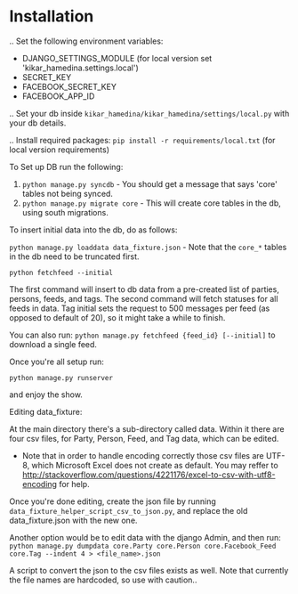 Installation
==============

.. Set the following environment variables:

- DJANGO_SETTINGS_MODULE (for local version set 'kikar_hamedina.settings.local')
- SECRET_KEY
- FACEBOOK_SECRET_KEY
- FACEBOOK_APP_ID

.. Set your db inside ``kikar_hamedina/kikar_hamedina/settings/local.py`` with your db details.

.. Install required packages: ``pip install -r requirements/local.txt`` (for local version requirements)


To Set up DB run the following:

1. ``python manage.py syncdb`` - You should get a message that says 'core' tables not being synced.
2. ``python manage.py migrate core`` - This will create core tables in the db, using south migrations.


To insert initial data into the db, do as follows:

``python manage.py loaddata data_fixture.json`` - Note that the ``core_*`` tables in the db need to be truncated first. 

``python fetchfeed --initial``

The first command will insert to db data from a pre-created list of parties, persons, feeds, and tags.
The second command will fetch statuses for all feeds in data. Tag initial sets the request to 500 messages per feed (as opposed to default of 20), so it might take a while to finish. 


You can also run: ``python manage.py fetchfeed {feed_id} [--initial]`` to download a single feed.



Once you're all setup run:

``python manage.py runserver``

and enjoy the show.




Editing data_fixture:

At the main directory there's a sub-directory called data. Within it there are four csv files, for Party, Person, Feed, and Tag data, which can be edited.

* Note that in order to handle encoding correctly those csv files are UTF-8, which Microsoft Excel does not create as default. You may reffer to http://stackoverflow.com/questions/4221176/excel-to-csv-with-utf8-encoding for help.

Once you're done editing, create the json file by running ``data_fixture_helper_script_csv_to_json.py``, and replace the old data_fixture.json with the new one.

Another option would be to edit data with the django Admin, and then run:
``python manage.py dumpdata core.Party core.Person core.Facebook_Feed core.Tag --indent 4 > <file_name>.json``

A script to convert the json to the csv files exists as well. Note that currently the file names are hardcoded, so use with caution..
